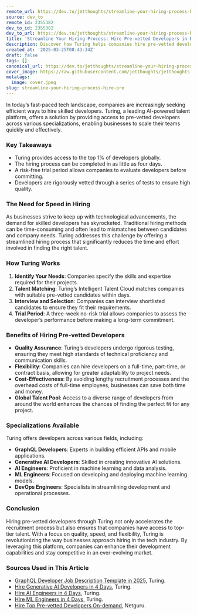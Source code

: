 ```yaml
---
remote_url: https://dev.to/jetthoughts/streamline-your-hiring-process-hire-pre-vetted-developers-in-days-2aj2
source: dev_to
remote_id: 2355382
dev_to_id: 2355382
dev_to_url: https://dev.to/jetthoughts/streamline-your-hiring-process-hire-pre-vetted-developers-in-days-2aj2
title: 'Streamline Your Hiring Process: Hire Pre-vetted Developers in Days'
description: Discover how Turing helps companies hire pre-vetted developers quickly and efficiently, streamlining the recruitment process and ensuring access to top talent.
created_at: '2025-03-25T08:43:34Z'
draft: false
tags: []
canonical_url: https://dev.to/jetthoughts/streamline-your-hiring-process-hire-pre-vetted-developers-in-days-2aj2
cover_image: https://raw.githubusercontent.com/jetthoughts/jetthoughts.github.io/master/content/blog/streamline-your-hiring-process-hire-pre/cover.jpeg
metatags:
  image: cover.jpeg
slug: streamline-your-hiring-process-hire-pre
---
```

In today’s fast-paced tech landscape, companies are increasingly seeking efficient ways to hire skilled developers. Turing, a leading AI-powered talent platform, offers a solution by providing access to pre-vetted developers across various specializations, enabling businesses to scale their teams quickly and effectively.

### Key Takeaways

*   Turing provides access to the top 1% of developers globally.
*   The hiring process can be completed in as little as four days.
*   A risk-free trial period allows companies to evaluate developers before committing.
*   Developers are rigorously vetted through a series of tests to ensure high quality.

### The Need for Speed in Hiring

As businesses strive to keep up with technological advancements, the demand for skilled developers has skyrocketed. Traditional hiring methods can be time-consuming and often lead to mismatches between candidates and company needs. Turing addresses this challenge by offering a streamlined hiring process that significantly reduces the time and effort involved in finding the right talent.

### How Turing Works

1.  **Identify Your Needs**: Companies specify the skills and expertise required for their projects.
2.  **Talent Matching**: Turing’s Intelligent Talent Cloud matches companies with suitable pre-vetted candidates within days.
3.  **Interview and Selection**: Companies can interview shortlisted candidates to ensure they fit their requirements.
4.  **Trial Period**: A three-week no-risk trial allows companies to assess the developer’s performance before making a long-term commitment.

### Benefits of Hiring Pre-vetted Developers

*   **Quality Assurance**: Turing’s developers undergo rigorous testing, ensuring they meet high standards of technical proficiency and communication skills.
*   **Flexibility**: Companies can hire developers on a full-time, part-time, or contract basis, allowing for greater adaptability to project needs.
*   **Cost-Effectiveness**: By avoiding lengthy recruitment processes and the overhead costs of full-time employees, businesses can save both time and money.
*   **Global Talent Pool**: Access to a diverse range of developers from around the world enhances the chances of finding the perfect fit for any project.

### Specializations Available

Turing offers developers across various fields, including:

*   **GraphQL Developers**: Experts in building efficient APIs and mobile applications.
*   **Generative AI Developers**: Skilled in creating innovative AI solutions.
*   **AI Engineers**: Proficient in machine learning and data analysis.
*   **ML Engineers**: Focused on developing and deploying machine learning models.
*   **DevOps Engineers**: Specialists in streamlining development and operational processes.

### Conclusion

Hiring pre-vetted developers through Turing not only accelerates the recruitment process but also ensures that companies have access to top-tier talent. With a focus on quality, speed, and flexibility, Turing is revolutionizing the way businesses approach hiring in the tech industry. By leveraging this platform, companies can enhance their development capabilities and stay competitive in an ever-evolving market.

### Sources Used in This Article

*   [GraphQL Developer Job Description Template in 2025](https://www.turing.com/job-description/graphql-developers), Turing.
*   [Hire Generative AI Developers in 4 Days](https://www.turing.com/hire/generative-ai-developers), Turing.
*   [Hire AI Engineers in 4 Days](https://www.turing.com/hire/ai-engineers), Turing.
*   [Hire ML Engineers in 4 Days](https://www.turing.com/hire/ml-engineers), Turing.
*   [Hire Top Pre-vetted Developers On-demand](https://www.netguru.com/hire), Netguru.